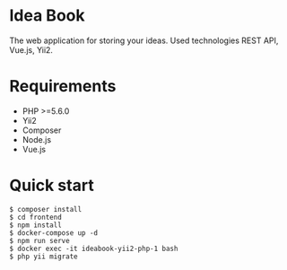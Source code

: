 # Idea Book

The web application for storing your ideas. Used technologies REST API, Vue.js, Yii2.

# Requirements

* PHP >=5.6.0
* Yii2
* Composer
* Node.js
* Vue.js

# Quick start

```console
$ composer install
$ cd frontend
$ npm install
$ docker-compose up -d
$ npm run serve
$ docker exec -it ideabook-yii2-php-1 bash
$ php yii migrate
```

